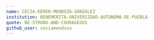 ```yaml
---
name: CECIA-KEREN-MENDOZA-GONZALEZ
institution: BENEMERITA-UNIVERSIDAD-AUTONOMA-DE-PUEBLA
quote: BE-STRONG-AND-COURAGEOUS
github_user: ceciamendoza
---
```

